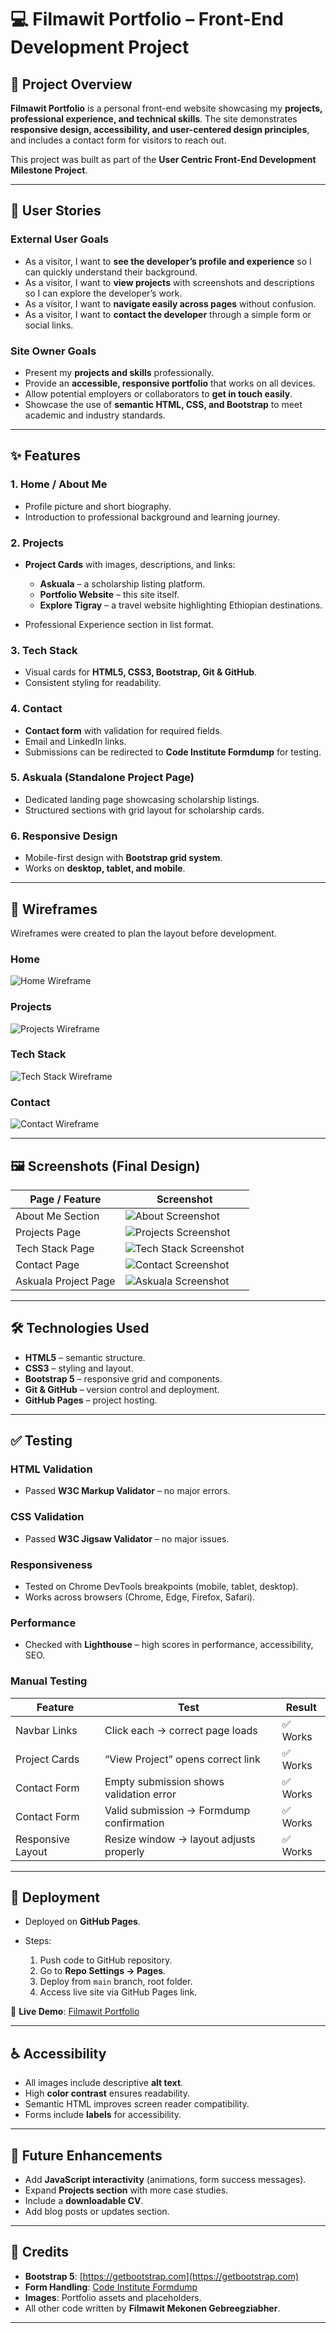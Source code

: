 # 💻 Filmawit Portfolio – Front-End Development Project

## 📖 Project Overview

**Filmawit Portfolio** is a personal front-end website showcasing my **projects, professional experience, and technical skills**.
The site demonstrates **responsive design, accessibility, and user-centered design principles**, and includes a contact form for visitors to reach out.

This project was built as part of the **User Centric Front-End Development Milestone Project**.

---

## 🎯 User Stories

### External User Goals

- As a visitor, I want to **see the developer’s profile and experience** so I can quickly understand their background.
- As a visitor, I want to **view projects** with screenshots and descriptions so I can explore the developer’s work.
- As a visitor, I want to **navigate easily across pages** without confusion.
- As a visitor, I want to **contact the developer** through a simple form or social links.

### Site Owner Goals

- Present my **projects and skills** professionally.
- Provide an **accessible, responsive portfolio** that works on all devices.
- Allow potential employers or collaborators to **get in touch easily**.
- Showcase the use of **semantic HTML, CSS, and Bootstrap** to meet academic and industry standards.

---

## ✨ Features

### 1. Home / About Me

- Profile picture and short biography.
- Introduction to professional background and learning journey.

### 2. Projects

- **Project Cards** with images, descriptions, and links:

  - **Askuala** – a scholarship listing platform.
  - **Portfolio Website** – this site itself.
  - **Explore Tigray** – a travel website highlighting Ethiopian destinations.

- Professional Experience section in list format.

### 3. Tech Stack

- Visual cards for **HTML5, CSS3, Bootstrap, Git & GitHub**.
- Consistent styling for readability.

### 4. Contact

- **Contact form** with validation for required fields.
- Email and LinkedIn links.
- Submissions can be redirected to **Code Institute Formdump** for testing.

### 5. Askuala (Standalone Project Page)

- Dedicated landing page showcasing scholarship listings.
- Structured sections with grid layout for scholarship cards.

### 6. Responsive Design

- Mobile-first design with **Bootstrap grid system**.
- Works on **desktop, tablet, and mobile**.

---

## 🎨 Wireframes

Wireframes were created to plan the layout before development.

### Home

![Home Wireframe](assets/docs/wireframes/home_detailed_wireframe.png)

### Projects

![Projects Wireframe](assets/docs/wireframes/projects_detailed_wireframe.png)

### Tech Stack

![Tech Stack Wireframe](assets/docs/wireframes/tech_detailed_wireframe.png)

### Contact

![Contact Wireframe](assets/docs/wireframes/contact_detailed_wireframe.png)

---

## 🖼️ Screenshots (Final Design)

| Page / Feature       | Screenshot                                                      |
| -------------------- | --------------------------------------------------------------- |
| About Me Section     | ![About Screenshot](assets/docs/screenshots/about.png)          |
| Projects Page        | ![Projects Screenshot](assets/docs/screenshots/projects.png)    |
| Tech Stack Page      | ![Tech Stack Screenshot](assets/docs/screenshots/techstack.png) |
| Contact Page         | ![Contact Screenshot](assets/docs/screenshots/contact.png)      |
| Askuala Project Page | ![Askuala Screenshot](assets/docs/screenshots/askuala.png)      |

---

## 🛠️ Technologies Used

- **HTML5** – semantic structure.
- **CSS3** – styling and layout.
- **Bootstrap 5** – responsive grid and components.
- **Git & GitHub** – version control and deployment.
- **GitHub Pages** – project hosting.

---

## ✅ Testing

### HTML Validation

- Passed **W3C Markup Validator** – no major errors.

### CSS Validation

- Passed **W3C Jigsaw Validator** – no major issues.

### Responsiveness

- Tested on Chrome DevTools breakpoints (mobile, tablet, desktop).
- Works across browsers (Chrome, Edge, Firefox, Safari).

### Performance

- Checked with **Lighthouse** – high scores in performance, accessibility, SEO.

### Manual Testing

| Feature           | Test                                     | Result   |
| ----------------- | ---------------------------------------- | -------- |
| Navbar Links      | Click each → correct page loads          | ✅ Works |
| Project Cards     | “View Project” opens correct link        | ✅ Works |
| Contact Form      | Empty submission shows validation error  | ✅ Works |
| Contact Form      | Valid submission → Formdump confirmation | ✅ Works |
| Responsive Layout | Resize window → layout adjusts properly  | ✅ Works |

---

## 🚀 Deployment

- Deployed on **GitHub Pages**.
- Steps:

  1. Push code to GitHub repository.
  2. Go to **Repo Settings → Pages**.
  3. Deploy from `main` branch, root folder.
  4. Access live site via GitHub Pages link.

🔗 **Live Demo**: [Filmawit Portfolio](https://fila2021.github.io/filmawit-portfolio/)

---

## ♿ Accessibility

- All images include descriptive **alt text**.
- High **color contrast** ensures readability.
- Semantic HTML improves screen reader compatibility.
- Forms include **labels** for accessibility.

---

## 🔮 Future Enhancements

- Add **JavaScript interactivity** (animations, form success messages).
- Expand **Projects section** with more case studies.
- Include a **downloadable CV**.
- Add blog posts or updates section.

---

## 🙌 Credits

- **Bootstrap 5**: [https://getbootstrap.com](https://getbootstrap.com)
- **Form Handling**: [Code Institute Formdump](https://formdump.codeinstitute.net/)
- **Images**: Portfolio assets and placeholders.
- All other code written by **Filmawit Mekonen Gebreegziabher**.

---
